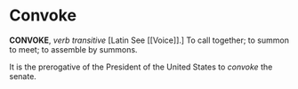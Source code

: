 # Convoke

**CONVOKE**, _verb transitive_ \[Latin See [[Voice]].\] To call together; to summon to meet; to assemble by summons.

It is the prerogative of the President of the United States to _convoke_ the senate.